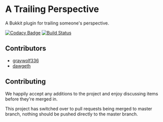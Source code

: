 # A Trailing Perspective
A Bukkit plugin for trailing someone's perspective.

[![Codacy Badge](https://api.codacy.com/project/badge/Grade/604d2348b8d34ca79ffe68ef0a2d156e)](https://www.codacy.com/app/graywolf336/TrailingPerspective?utm_source=github.com&amp;utm_medium=referral&amp;utm_content=graywolf336/TrailingPerspective&amp;utm_campaign=Badge_Grade) [![Build Status](https://ci.craftyn.com/buildStatus/icon?job=A-Trailing-Perspective)](https://ci.craftyn.com/job/A-Trailing-Perspective/)

## Contributors
* [graywolf336](https://github.com/graywolf336)
* [dawgeth](https://github.com/dawgeth)

## Contributing
We happily accept any additions to the project and enjoy discussing items before they're merged in.

This project has switched over to pull requests being merged to master branch, nothing should be pushed directly to the master branch.
